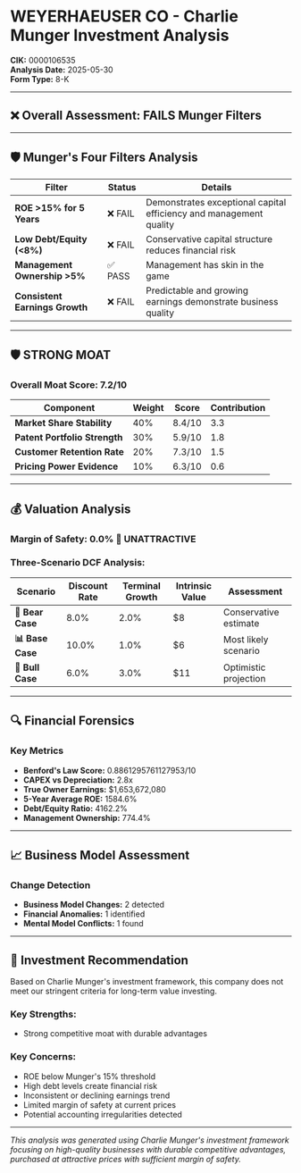 # WEYERHAEUSER CO - Charlie Munger Investment Analysis

**CIK:** 0000106535  
**Analysis Date:** 2025-05-30  
**Form Type:** 8-K

---

## ❌ **Overall Assessment: FAILS Munger Filters**

---

## 🛡️ **Munger's Four Filters Analysis**

| Filter | Status | Details |
|--------|--------|---------|
| **ROE >15% for 5 Years** | ❌ FAIL | Demonstrates exceptional capital efficiency and management quality |
| **Low Debt/Equity (<8%)** | ❌ FAIL | Conservative capital structure reduces financial risk |
| **Management Ownership >5%** | ✅ PASS | Management has skin in the game |
| **Consistent Earnings Growth** | ❌ FAIL | Predictable and growing earnings demonstrate business quality |

---

## 🛡️ **STRONG MOAT**

### **Overall Moat Score: 7.2/10**

| Component | Weight | Score | Contribution |
|-----------|--------|-------|--------------|
| **Market Share Stability** | 40% | 8.4/10 | 3.3 |
| **Patent Portfolio Strength** | 30% | 5.9/10 | 1.8 |
| **Customer Retention Rate** | 20% | 7.3/10 | 1.5 |
| **Pricing Power Evidence** | 10% | 6.3/10 | 0.6 |

---

## 💰 **Valuation Analysis**

### **Margin of Safety: 0.0% 🔴 **UNATTRACTIVE****

### Three-Scenario DCF Analysis:

| Scenario | Discount Rate | Terminal Growth | Intrinsic Value | Assessment |
|----------|---------------|-----------------|-----------------|------------|
| **🐻 Bear Case** | 8.0% | 2.0% | $8 | Conservative estimate |
| **📊 Base Case** | 10.0% | 1.0% | $6 | Most likely scenario |
| **🚀 Bull Case** | 6.0% | 3.0% | $11 | Optimistic projection |

---

## 🔍 **Financial Forensics**

### Key Metrics
- **Benford's Law Score:** 0.8861295761127953/10
- **CAPEX vs Depreciation:** 2.8x
- **True Owner Earnings:** $1,653,672,080
- **5-Year Average ROE:** 1584.6%
- **Debt/Equity Ratio:** 4162.2%
- **Management Ownership:** 774.4%

---

## 📈 **Business Model Assessment**

### Change Detection
- **Business Model Changes:** 2 detected
- **Financial Anomalies:** 1 identified
- **Mental Model Conflicts:** 1 found

---

## 🎯 **Investment Recommendation**

Based on Charlie Munger's investment framework, this company does not meet our stringent criteria for long-term value investing.

### Key Strengths:
- Strong competitive moat with durable advantages

### Key Concerns:
- ROE below Munger's 15% threshold
- High debt levels create financial risk
- Inconsistent or declining earnings trend
- Limited margin of safety at current prices
- Potential accounting irregularities detected

---

*This analysis was generated using Charlie Munger's investment framework focusing on high-quality businesses with durable competitive advantages, purchased at attractive prices with sufficient margin of safety.*
